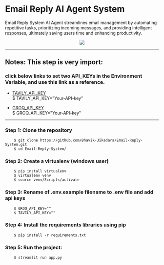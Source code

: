 # Email Reply AI Agent System

Email Reply System AI Agent streamlines email management by automating repetitive tasks, prioritizing incoming messages, and providing intelligent responses, ultimately saving users time and enhancing productivity.

<div align="center"><img src="https://i.ytimg.com/vi/fKMHKlO-sE4/sddefault.jpg"></div>

---

## Notes: This step is very import:

### click below links to set two API_KEYs in the Environment Variable, and use this link as a reference.

- [TAVILY_API_KEY](https://app.tavily.com/)  
   $ TAVILY_API_KEY="Your-API-key"

- [GROQ_API_KEY](https://console.groq.com/keys)  
   $ GROQ_API_KEY="Your-API-key"

---

### Step 1: Clone the repository

```
    $ git clone https://github.com/Bhavik-Jikadara/Email-Reply-System.git
    $ cd Email-Reply-System/
```

### Step 2: Create a virtualenv (windows user)

```
    $ pip install virtualenv
    $ virtualenv venv
    $ source venv/Scripts/activate
```

### Step 3: Rename of .env.example filename to .env file and add api keys

```
    $ GROQ_API_KEY=""
    $ TAVILY_API_KEY=""
```

### Step 4: Install the requirements libraries using pip

```
    $ pip install -r requirements.txt
```

### Step 5: Run the project:

```
    $ streamlit run app.py
```
